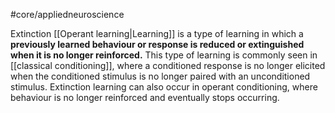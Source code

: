 #core/appliedneuroscience 

Extinction [[Operant learning|Learning]] is a type of learning in which a **previously learned behaviour or response is reduced or extinguished when it is no longer reinforced.** This type of learning is commonly seen in [[classical conditioning]], where a conditioned response is no longer elicited when the conditioned stimulus is no longer paired with an unconditioned stimulus. Extinction learning can also occur in operant conditioning, where behaviour is no longer reinforced and eventually stops occurring.
